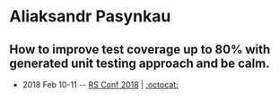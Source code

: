 # Aliaksandr Pasynkau

## How to improve test coverage up to 80% with generated unit testing approach and be calm.
- 2018 Feb 10-11 -- [RS Conf 2018](https://youtu.be/V-6hEsziY8M)   | [:octocat:](https://github.com/aliaksandr-master/react-master-boilerplate) 
